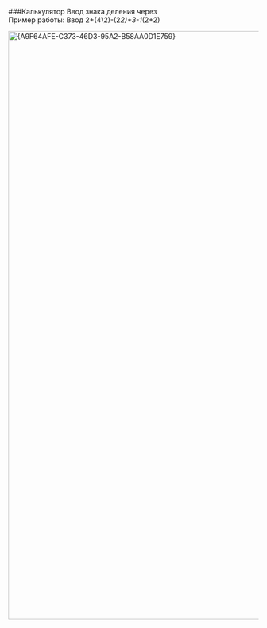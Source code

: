 ###Калькулятор
Ввод знака деления через \
Пример работы: 
  Ввод 2+(4\2)-(2*2)+3-1*(2+2)
  
  
<img width="578" height="1183" alt="{A9F64AFE-C373-46D3-95A2-B58AA0D1E759}" src="https://github.com/user-attachments/assets/5a42eeac-597f-4fd5-bcba-057c8aec3f32" />
